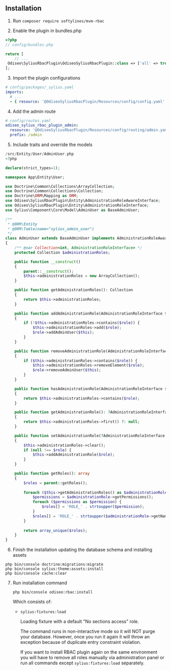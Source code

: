 ## Installation

1. Run `composer require softylines/mvm-rbac`

2. Enable the plugin in bundles.php

```php
<?php
// config/bundles.php

return [
    // ...
 Odiseo\SyliusRbacPlugin\OdiseoSyliusRbacPlugin::class => ['all' => true],
];
```

3. Import the plugin configurations

```yml
# config/packages/_sylius.yaml
imports:
  # ...
  - { resource: '@OdiseoSyliusRbacPlugin/Resources/config/config.yaml' }
```

4. Add the admin route

```yml
# config/routes.yaml
odiseo_sylius_rbac_plugin_admin:
  resource: '@OdiseoSyliusRbacPlugin/Resources/config/routing/admin.yaml'
  prefix: /admin
```

5. Include traits and override the models

```php
/src/Entity/User/AdminUser.php
<?php

declare(strict_types=1);

namespace App\Entity\User;

use Doctrine\Common\Collections\ArrayCollection;
use Doctrine\Common\Collections\Collection;
use Doctrine\ORM\Mapping as ORM;
use Odiseo\SyliusRbacPlugin\Entity\AdministrationRoleAwareInterface;
use Odiseo\SyliusRbacPlugin\Entity\AdministrationRoleInterface;
use Sylius\Component\Core\Model\AdminUser as BaseAdminUser;

/**
 * @ORM\Entity
 * @ORM\Table(name="sylius_admin_user")
 */
class AdminUser extends BaseAdminUser implements AdministrationRoleAwareInterface
{
    /** @var Collection<int, AdministrationRoleInterface> */
    protected Collection $administrationRoles;

    public function __construct()
    {
        parent::__construct();
        $this->administrationRoles = new ArrayCollection();
    }

    public function getAdministrationRoles(): Collection
    {
        return $this->administrationRoles;
    }

    public function addAdministrationRole(AdministrationRoleInterface $role): void
    {
        if (!$this->administrationRoles->contains($role)) {
            $this->administrationRoles->add($role);
            $role->addAdminUser($this);
        }
    }

    public function removeAdministrationRole(AdministrationRoleInterface $role): void
    {
        if ($this->administrationRoles->contains($role)) {
            $this->administrationRoles->removeElement($role);
            $role->removeAdminUser($this);
        }
    }

    public function hasAdministrationRole(AdministrationRoleInterface $role): bool
    {
        return $this->administrationRoles->contains($role);
    }

    public function getAdministrationRole(): ?AdministrationRoleInterface
    {
        return $this->administrationRoles->first() ?: null;
    }

    public function setAdministrationRole(?AdministrationRoleInterface $role): void
    {
        $this->administrationRoles->clear();
        if (null !== $role) {
            $this->addAdministrationRole($role);
        }
    }

    public function getRoles(): array
    {
        $roles = parent::getRoles();
        
        foreach ($this->getAdministrationRoles() as $administrationRole) {
            $permissions = $administrationRole->getPermissions();
            foreach ($permissions as $permission) {
                $roles[] = 'ROLE_' . strtoupper($permission);
            }
            $roles[] = 'ROLE_' . strtoupper($administrationRole->getName());
        }
        
        return array_unique($roles);
    }
}


```

6. Finish the installation updating the database schema and installing assets

```
php bin/console doctrine:migrations:migrate
php bin/console sylius:theme:assets:install
php bin/console cache:clear
```

7. Run installation command

   ```
   php bin/console odiseo:rbac:install
   ```

   Which consists of:

   - `sylius:fixtures:load`

     Loading fixture with a default "No sections access" role.

     The command runs in non-interactive mode so it will NOT purge your database.
     However, once you run it again it will throw an exception because of duplicate entry constraint violation.

     If you want to install RBAC plugin again on the same environment you will have to remove all roles manually
     via administration panel or run all commands except `sylius:fixtures:load` separately.

